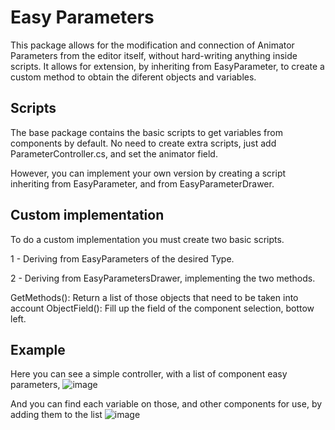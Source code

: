 # Easy Parameters
This package allows for the modification and connection of Animator Parameters from the editor itself, without hard-writing anything inside scripts.
It allows for extension, by inheriting from EasyParameter, to create a custom method to obtain the diferent objects and variables.

## Scripts
The base package contains the basic scripts to get variables from components by default. No need to create extra scripts, just add ParameterController.cs, and set the animator field.

However, you can implement your own version by creating a script inheriting from EasyParameter, and from EasyParameterDrawer.

## Custom implementation
To do a custom implementation you must create two basic scripts.

1 - Deriving from EasyParameters of the desired Type.

2 - Deriving from EasyParametersDrawer, implementing the two methods. 

GetMethods(): Return a list of those objects that need to be taken into account
ObjectField(): Fill up the field of the component selection, bottow left.
  
## Example
Here you can see a simple controller, with a list of component easy parameters,
![image](https://user-images.githubusercontent.com/61149758/170071670-c9c7e8c2-3e7b-4764-9057-16fbf91de724.png)

And you can find each variable on those, and other components for use, by adding them to the list
![image](https://user-images.githubusercontent.com/61149758/170071866-bd8bd9b5-8467-457c-9157-fb32fc3346f2.png)
